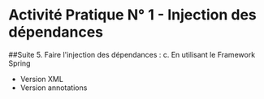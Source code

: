 # Activité Pratique N° 1 - Injection des dépendances

##Suite
5. Faire l'injection des dépendances :
   c. En utilisant le Framework Spring<br>
   - Version XML
   - Version annotations
